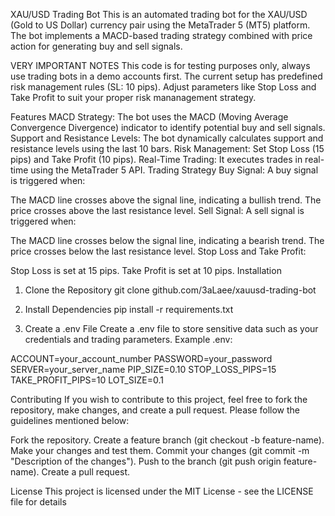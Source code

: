 XAU/USD Trading Bot
This is an automated trading bot for the XAU/USD (Gold to US Dollar) currency pair using the MetaTrader 5 (MT5) platform. The bot implements a MACD-based trading strategy combined with price action for generating buy and sell signals.

VERY IMPORTANT NOTES
This code is for testing purposes only, always use trading bots in a demo accounts first. The current setup has predefined risk management rules (SL: 10 pips). Adjust parameters like Stop Loss and Take Profit to suit your proper risk mananagement strategy.

Features
MACD Strategy: The bot uses the MACD (Moving Average Convergence Divergence) indicator to identify potential buy and sell signals.
Support and Resistance Levels: The bot dynamically calculates support and resistance levels using the last 10 bars.
Risk Management: Set Stop Loss (15 pips) and Take Profit (10 pips).
Real-Time Trading: It executes trades in real-time using the MetaTrader 5 API.
Trading Strategy
Buy Signal: A buy signal is triggered when:

The MACD line crosses above the signal line, indicating a bullish trend.
The price crosses above the last resistance level.
Sell Signal: A sell signal is triggered when:

The MACD line crosses below the signal line, indicating a bearish trend.
The price crosses below the last resistance level.
Stop Loss and Take Profit:

Stop Loss is set at 15 pips.
Take Profit is set at 10 pips.
Installation
1. Clone the Repository
git clone github.com/3aLaee/xauusd-trading-bot

2. Install Dependencies
pip install -r requirements.txt

3. Create a .env File
Create a .env file to store sensitive data such as your credentials and trading parameters. Example .env:

ACCOUNT=your_account_number PASSWORD=your_password SERVER=your_server_name PIP_SIZE=0.10 STOP_LOSS_PIPS=15 TAKE_PROFIT_PIPS=10 LOT_SIZE=0.1

Contributing
If you wish to contribute to this project, feel free to fork the repository, make changes, and create a pull request. Please follow the guidelines mentioned below:

Fork the repository. Create a feature branch (git checkout -b feature-name). Make your changes and test them. Commit your changes (git commit -m "Description of the changes"). Push to the branch (git push origin feature-name). Create a pull request.

License
This project is licensed under the MIT License - see the LICENSE file for details

